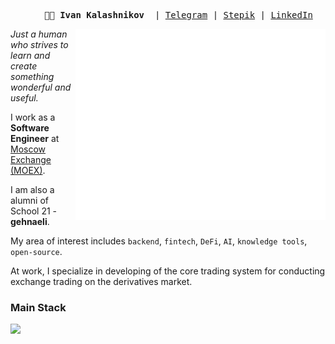 <pre align="center">
    <strong>👨‍💻 Ivan Kalashnikov </strong> | <a href="https://t.me/inank_t">Telegram</a> | <a href="https://stepik.org/users/52348625">Stepik</a> | <a href="https://www.linkedin.com/in/ivan-kalashnikov-42b06a192/">LinkedIn</a>
</pre>

<img src="https://raw.githubusercontent.com/Steindvart/Steindvart/master/github-metrics.svg" alt="GitHub Metrics" align="right" width="400px" />

<i>Just a human who strives to learn and create something wonderful and useful.</i>

I work as a **Software Engineer** at [Moscow Exchange (MOEX)](https://www.moex.com/).

I am also a alumni of School 21 - **gehnaeli**.

My area of interest includes `backend`, `fintech`, `DeFi`, `AI`, `knowledge tools`, `open-source`.

At work, I specialize in developing of the core trading system for conducting exchange trading on the derivatives market.


<h3>Main Stack</h3>

<a href="https://go-skill-icons.vercel.app/">
    <img width="400px"
      src="https://go-skill-icons.vercel.app/api/icons?i=cpp,python,cmake,gradle,linux,qt,git,sonarqube"
    />
</a>

<!--
<h4>Extended Stack</h4>

![Extended Stack](https://go-skill-icons.vercel.app/api/icons?i=docker,jenkins,vuejs,fastapi,yii,dotnet)
-->
